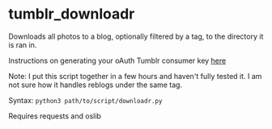 # tumblr_downloadr

Downloads all photos to a blog, optionally filtered by a tag, to the directory it is ran in.

Instructions on generating your oAuth Tumblr consumer key [here](https://www.tumblr.com/oauth/apps)

Note: I put this script together in a few hours and haven't fully tested it. I am not sure how it handles reblogs under the same tag.

Syntax: `python3 path/to/script/downloadr.py`

Requires requests and oslib